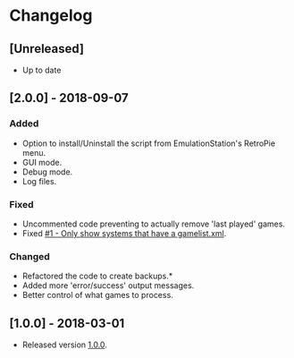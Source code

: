 # Changelog

## [Unreleased]

* Up to date

## [2.0.0] - 2018-09-07

### Added

* Option to install/Uninstall the script from EmulationStation's RetroPie menu.
* GUI mode.
* Debug mode.
* Log files.

### Fixed

* Uncommented code preventing to actually remove 'last played' games.
* Fixed [#1 - Only show systems that have a gamelist.xml](https://github.com/hiulit/RetroPie-Limit-Last-Played-Games/issues/1).

### Changed

* Refactored the code to create backups.*
* Added more 'error/success' output messages.
* Better control of what games to process.


## [1.0.0] - 2018-03-01

* Released version [1.0.0](https://github.com/hiulit/RetroPie-Limit-Last-Played-Games/releases/tag/1.0.0).

